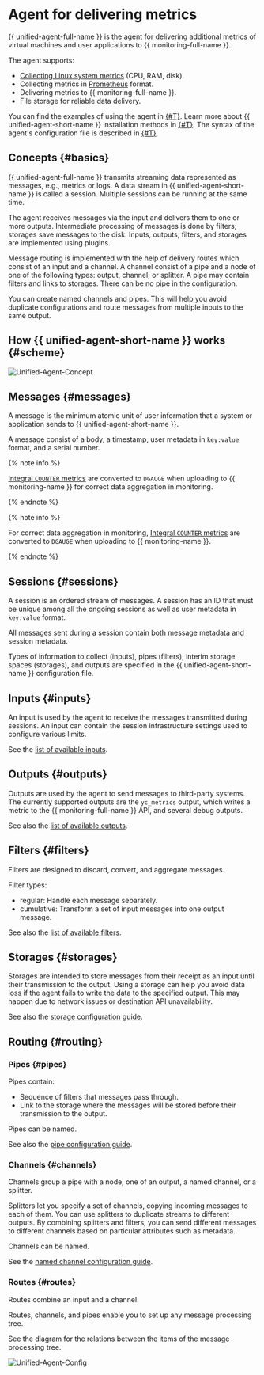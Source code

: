 # Agent for delivering metrics



{{ unified-agent-full-name }} is the agent for delivering additional metrics of virtual machines and user applications to {{ monitoring-full-name }}.

The agent supports:

- [Collecting Linux system metrics](../../../operations/unified-agent/linux_metrics.md) (CPU, RAM, disk).
- Collecting metrics in [Prometheus](https://prometheus.io) format.
- Delivering metrics to {{ monitoring-full-name }}.
- File storage for reliable data delivery.

You can find the examples of using the agent in [{#T}](../../../operations/index.md#working-with-metrics). Learn more about {{ unified-agent-short-name }} installation methods in [{#T}](./installation.md). The syntax of the agent's configuration file is described in [{#T}](./configuration.md).

## Concepts {#basics}

{{ unified-agent-full-name }} transmits streaming data represented as messages, e.g., metrics or logs. A data stream in {{ unified-agent-short-name }} is called a session. Multiple sessions can be running at the same time.

The agent receives messages via the input and delivers them to one or more outputs. Intermediate processing of messages is done by filters; storages save messages to the disk. Inputs, outputs, filters, and storages are implemented using plugins.

Message routing is implemented with the help of delivery routes which consist of an input and a channel. A channel consist of a pipe and a node of one of the following types: output, channel, or splitter. A pipe may contain filters and links to storages. There can be no pipe in the configuration.

You can create named channels and pipes. This will help you avoid duplicate configurations and route messages from multiple inputs to the same output.

## How {{ unified-agent-short-name }} works {#scheme}

![Unified-Agent-Concept](../../../../_assets/monitoring/concepts/unified-agent-concept.svg)

## Messages {#messages}

A message is the minimum atomic unit of user information that a system or application sends to {{ unified-agent-short-name }}.

A message consist of a body, a timestamp, user metadata in `key:value` format, and a serial number.

{% note info %}

[Integral `COUNTER` metrics](../../../concepts/data-model.md#metric-types) are converted to `DGAUGE` when uploading to {{ monitoring-name }} for correct data aggregation in monitoring.

{% endnote %}

{% note info %}

For correct data aggregation in monitoring, [Integral `COUNTER` metrics](../../../concepts/data-model.md#metric-types) are converted to `DGAUGE` when uploading to {{ monitoring-name }}.

{% endnote %}

## Sessions {#sessions}

A session is an ordered stream of messages. A session has an ID that must be unique among all the ongoing sessions as well as user metadata in `key:value` format.

All messages sent during a session contain both message metadata and session metadata.

Types of information to collect (inputs), pipes (filters), interim storage spaces (storages), and outputs are specified in the {{ unified-agent-short-name }} configuration file.

## Inputs {#inputs}
An input is used by the agent to receive the messages transmitted during sessions. An input can contain the session infrastructure settings used to configure various limits.

See the [list of available inputs](inputs.md).

## Outputs {#outputs}

Outputs are used by the agent to send messages to third-party systems. The currently supported outputs are the `yc_metrics` output, which writes a metric to the {{ monitoring-full-name }} API, and several debug outputs.

See also the [list of available outputs](outputs.md).

## Filters {#filters}

Filters are designed to discard, convert, and aggregate messages.

Filter types:

- regular: Handle each message separately.
- cumulative: Transform a set of input messages into one output message.

See also the [list of available filters](filters.md).

## Storages {#storages}
Storages are intended to store messages from their receipt as an input until their transmission to the output.
Using a storage can help you avoid data loss if the agent fails to write the data to the specified output. This may happen due to network issues or destination API unavailability.

See also the [storage configuration guide](storage.md).

## Routing {#routing}

### Pipes {#pipes}
Pipes contain:
* Sequence of filters that messages pass through.
* Link to the storage where the messages will be stored before their transmission to the output.

Pipes can be named.

See also the [pipe configuration guide](routing.md#pipes).

### Channels {#channels}

Channels group a pipe with a node, one of an output, a named channel, or a splitter.

Splitters let you specify a set of channels, copying incoming messages to each of them. You can use splitters to duplicate streams to different outputs. By combining splitters and filters, you can send different messages to different channels based on particular attributes such as metadata.

Channels can be named.

See the [named channel configuration guide](routing.md#channels).

### Routes {#routes}

Routes combine an input and a channel.

Routes, channels, and pipes enable you to set up any message processing tree.

See the diagram for the relations between the items of the message processing tree.

![Unified-Agent-Config](../../../../_assets/monitoring/concepts/unified-agent-config.svg)
